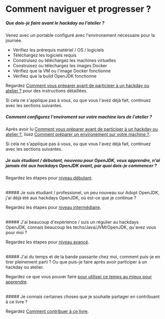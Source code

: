 # Comment naviguer et progresser ?

##### Que dois-je faire avant le hackday ou l'atelier ?
Venez avec un portable configuré avec l'environement nécessaire pour la journée.
- Vérifiez les prérequis matériel / OS / logiciels
- Téléchargez les logiciels requis
- Construisez ou téléchargez les machines virtuelles
- Construisez ou téléchargez les images Docker
- Vérifiez que la VM ou l'image Docker fonctionne
- Vérifiez que la build OpenJDK fonctionne

Regardez [Comment vous préparer avant de participer à un hackday ou atelier ?](prepare-before-hackday.md) pour des instructions détaillées.

Si cela ne s'applique pas à vous, ou que vous l'avez déjà  fait, continuez avec les sections suivantes.

##### Comment configurez l'enviroment sur votre machine lors de l'atelier ?

Après avoir lu [Comment vous préparer avant de participer à un hackday ou atelier ?](prepare-before-hackday.md), lisez [Comment préparer un environement sur votre machine ?](prepare-an-environment-machine.md).

Si cela ne s'applique pas à vous, ou que vous l'avez déjà  fait, continuez avec les sections suivantes.

##### Je suis étudiant / débutant, nouveau pour OpenJDK, veux apprendre, n'ai jamais été aux hackdays OpenJDK avant, par quoi dois-je commencer ?
Regardez les étapes pour [niveau débutant](beginners-level.md).

<br/>
##### Je suis étudiant / professionel, un peu nouveau sur Adopt OpenJDK, j'ai déjà été aux hackdays OpenJDK, où est-ce que je continue ?

Regardez les étapes pour [niveau intermédiaire](intermediate-level.md).

<br/>
##### J'ai beaucoup d'expérience / suis un régulier au hackdays OpenJDK, connais beaucoup les techs/Java/JVM/OpenJDK, qu'avez vous pour moi ?

Regardez les étapes pour [niveau avancé](advanced-level.md).

<br/>
##### J'ai du temps et de la bande passante chez moi, comment puis-je en tirer pleinement parti ? Ou que puis-je faire après avoir participer à un hackday ou atelier.

Regardez ce que vous pouver faire [pour utiliser ce temps au mieux pour apprendre](free-time-ample-bandwidth.md).

<br/>
##### Je connais certaines choses que je souhaite partager en contribuant à ce livre ?

Regardez [Comment contribuer à ce livre](../contribute.md).

<br/>